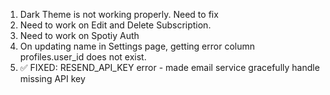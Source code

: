 1. Dark Theme is not working properly. Need to fix
2. Need to work on Edit and Delete Subscription.
3. Need to work on Spotiy Auth
4. On updating name in Settings page, getting error column profiles.user_id does not exist.
5. ✅ FIXED: RESEND_API_KEY error - made email service gracefully handle missing API key
